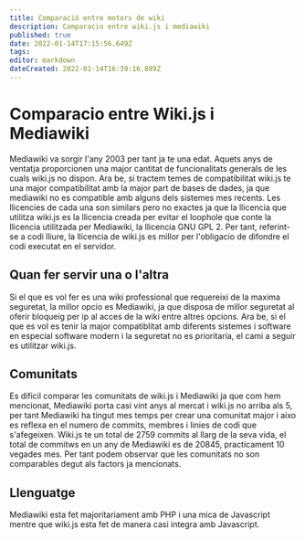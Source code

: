 ```yaml
---
title: Comparació entre motors de wiki
description: Comparacio entre wiki.js i mediawiki
published: true
date: 2022-01-14T17:15:56.649Z
tags: 
editor: markdown
dateCreated: 2022-01-14T16:39:16.889Z
---
```


# Comparacio entre Wiki.js i Mediawiki
Mediawiki va sorgir l'any 2003 per tant ja te una edat. Aquets anys de ventatja proporcionen una major cantitat de funcionalitats generals de les cuals wiki.js no dispon. Ara be, si tractem temes de compatibilitat wiki.js te una major compatibilitat amb la major part de bases de dades, ja que mediawiki no es compatible amb alguns dels sistemes mes recents. Les llicencies de cada una son similars pero no exactes ja que la llicencia que utilitza wiki.js es la llicencia creada per evitar el loophole que conte la llicencia utilitzada per Mediawiki, la llicencia GNU GPL 2. Per tant, referint-se a codi lliure, la llicencia de wiki.js es millor per l'obligacio de difondre el codi executat en el servidor. 
## Quan fer servir una o l'altra
Si el que es vol fer es una wiki professional que requereixi de la maxima seguretat, la millor opcio es Mediawiki, ja que disposa de millor seguretat al oferir bloqueig per ip al acces de la wiki entre altres opcions. Ara be, si el que es vol es tenir la major compatiblitat amb diferents sistemes i software en especial software modern i la seguretat no es prioritaria, el cami a seguir es utilitzar wiki.js.
## Comunitats
Es dificil comparar les comunitats de wiki.js i Mediawiki ja que com hem mencionat, Mediawiki porta casi vint anys al mercat i wiki.js no arriba als 5, per tant Mediawiki ha tingut mes temps per crear una comunitat major i aixo es reflexa en el numero de commits, membres i linies de codi que s'afegeixen. Wiki.js te un total de 2759 commits al llarg de la seva vida, el total de commitws en un any de Mediawiki es de 20845, practicament 10 vegades mes. Per tant podem observar que les comunitats no son comparables degut als factors ja mencionats.
## Llenguatge
Mediawiki esta fet majoritariament amb PHP i una mica de Javascript mentre que wiki.js esta fet de manera casi integra amb Javascript.

